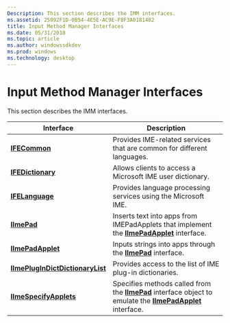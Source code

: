 ```yaml
---
Description: This section describes the IMM interfaces.
ms.assetid: 25092F1D-0B54-4E5E-AC9E-F8F3A0181482
title: Input Method Manager Interfaces
ms.date: 05/31/2018
ms.topic: article
ms.author: windowssdkdev
ms.prod: windows
ms.technology: desktop
---
```


# Input Method Manager Interfaces

This section describes the IMM interfaces.



| Interface                                                            | Description                                                                                                                                    |
|----------------------------------------------------------------------|------------------------------------------------------------------------------------------------------------------------------------------------|
| [**IFECommon**](/windows/win32/Msime/nn-msime-ifecommon?branch=master)                                       | Provides IME-related services that are common for different languages.                                                                         |
| [**IFEDictionary**](/windows/win32/Msime/nn-msime-ifedictionary?branch=master)                               | Allows clients to access a Microsoft IME user dictionary.                                                                                      |
| [**IFELanguage**](/windows/win32/Msime/nn-msime-ifelanguage?branch=master)                                   | Provides language processing services using the Microsoft IME.                                                                                 |
| [**IImePad**](/windows/win32/Imepad/nn-imepad-iimepad?branch=master)                                           | Inserts text into apps from IMEPadApplets that implement the [**IImePadApplet**](/windows/win32/Imepad/nn-imepad-iimepadapplet?branch=master) interface.                                 |
| [**IImePadApplet**](/windows/win32/Imepad/nn-imepad-iimepadapplet?branch=master)                               | Inputs strings into apps through the [**IImePad**](/windows/win32/Imepad/nn-imepad-iimepad?branch=master) interface.                                                                     |
| [**IImePlugInDictDictionaryList**](/windows/win32/Msimeapi/nn-msimeapi-iimeplugindictdictionarylist?branch=master) | Provides access to the list of IME plug-in dictionaries.                                                                                       |
| [**IImeSpecifyApplets**](/windows/win32/Imepad/nn-imepad-iimespecifyapplets?branch=master)                     | Specifies methods called from the [**IImePad**](/windows/win32/Imepad/nn-imepad-iimepad?branch=master) interface object to emulate the [**IImePadApplet**](/windows/win32/Imepad/nn-imepad-iimepadapplet?branch=master) interface. |



 

 

 




